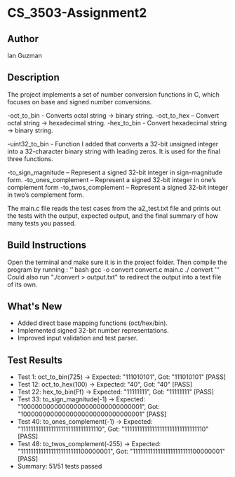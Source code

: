 # CS_3503-Assignment2
## Author 
Ian Guzman

## Description
The project implements a set of number conversion functions in C, which focuses on base and signed number conversions.

-oct_to_bin - Converts octal string -> binary string.
-oct_to_hex – Convert octal string → hexadecimal string.
-hex_to_bin - Convert hexadecimal string → binary string.

-uint32_to_bin - Function I added that converts a 32-bit unsigned integer into a
32-character binary string with leading zeros. It is used for the final three functions.

-to_sign_magnitude – Represent a signed 32-bit integer in sign-magnitude form.
-to_ones_complement – Represent a signed 32-bit integer in one’s complement form
-to_twos_complement – Represent a signed 32-bit integer in two’s complement form.

The main.c file reads the test cases from the a2_test.txt file and prints out the tests with the output, expected output, and the final summary of how many tests you passed.

## Build Instructions
Open the terminal and make sure it is in the project folder. Then compile the program by running :
‘‘ bash
gcc -o convert convert.c main.c
./ convert
‘‘‘
Could also run "./convert > output.txt" to redirect the output into a text file of its own.

## What's New
- Added direct base mapping functions (oct/hex/bin).
- Implemented signed 32-bit number representations.
- Improved input validation and test parser.

## Test Results
- Test 1: oct_to_bin(725) -> Expected: "111010101", Got: "111010101" [PASS]
- Test 12: oct_to_hex(100) -> Expected: "40", Got: "40" [PASS]
- Test 22: hex_to_bin(Ff) -> Expected: "11111111", Got: "11111111" [PASS]
- Test 33: to_sign_magnitude(-1) -> Expected: "10000000000000000000000000000001", Got: "10000000000000000000000000000001" [PASS]
- Test 40: to_ones_complement(-1) -> Expected: "11111111111111111111111111111110", Got: "11111111111111111111111111111110" [PASS]
- Test 48: to_twos_complement(-255) -> Expected: "11111111111111111111111100000001", Got: "11111111111111111111111100000001" [PASS]
- Summary: 51/51 tests passed
